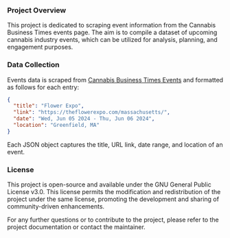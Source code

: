 ### Project Overview

This project is dedicated to scraping event information from the Cannabis Business Times events page. The aim is to compile a dataset of upcoming cannabis industry events, which can be utilized for analysis, planning, and engagement purposes.

### Data Collection

Events data is scraped from [Cannabis Business Times Events](https://www.cannabisbusinesstimes.com/events/) and formatted as follows for each entry:

```json
{
  "title": "Flower Expo",
  "link": "https://theflowerexpo.com/massachusetts/",
  "date": "Wed, Jun 05 2024 - Thu, Jun 06 2024",
  "location": "Greenfield, MA"
}
```

Each JSON object captures the title, URL link, date range, and location of an event.

### License

This project is open-source and available under the GNU General Public License v3.0. This license permits the modification and redistribution of the project under the same license, promoting the development and sharing of community-driven enhancements.

For any further questions or to contribute to the project, please refer to the project documentation or contact the maintainer.
